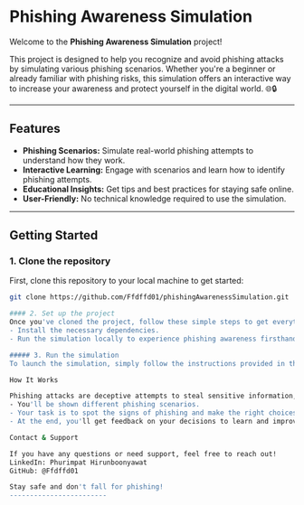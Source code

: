# Phishing Awareness Simulation 

Welcome to the **Phishing Awareness Simulation** project! 

This project is designed to help you recognize and avoid phishing attacks by simulating various phishing scenarios. Whether you're a beginner or already familiar with phishing risks, this simulation offers an interactive way to increase your awareness and protect yourself in the digital world. 🌐🔒

---

## Features

- **Phishing Scenarios:** Simulate real-world phishing attempts to understand how they work.
- **Interactive Learning:** Engage with scenarios and learn how to identify phishing attempts.
- **Educational Insights:** Get tips and best practices for staying safe online.
- **User-Friendly:** No technical knowledge required to use the simulation.

---

## Getting Started

### 1. Clone the repository

First, clone this repository to your local machine to get started:

```bash
git clone https://github.com/Ffdffd01/phishingAwarenessSimulation.git

#### 2. Set up the project
Once you've cloned the project, follow these simple steps to get everything set up:
- Install the necessary dependencies.
- Run the simulation locally to experience phishing awareness firsthand.

##### 3. Run the simulation
To launch the simulation, simply follow the instructions provided in the repository. It's as easy as starting the app and going through the phishing scenarios!

How It Works

Phishing attacks are deceptive attempts to steal sensitive information, often appearing as legitimate communications from trusted sources. In this simulation:
- You'll be shown different phishing scenarios.
- Your task is to spot the signs of phishing and make the right choices.
- At the end, you'll get feedback on your decisions to learn and improve!

Contact & Support

If you have any questions or need support, feel free to reach out!
LinkedIn: Phurimpat Hirunboonyawat
GitHub: @Ffdffd01

Stay safe and don't fall for phishing!
------------------------
